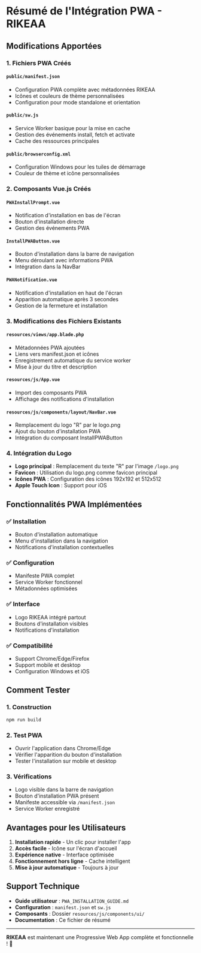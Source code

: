 # Résumé de l'Intégration PWA - RIKEAA

## Modifications Apportées

### 1. Fichiers PWA Créés

#### `public/manifest.json`
- Configuration PWA complète avec métadonnées RIKEAA
- Icônes et couleurs de thème personnalisées
- Configuration pour mode standalone et orientation

#### `public/sw.js`
- Service Worker basique pour la mise en cache
- Gestion des événements install, fetch et activate
- Cache des ressources principales

#### `public/browserconfig.xml`
- Configuration Windows pour les tuiles de démarrage
- Couleur de thème et icône personnalisées

### 2. Composants Vue.js Créés

#### `PWAInstallPrompt.vue`
- Notification d'installation en bas de l'écran
- Bouton d'installation directe
- Gestion des événements PWA

#### `InstallPWAButton.vue`
- Bouton d'installation dans la barre de navigation
- Menu déroulant avec informations PWA
- Intégration dans la NavBar

#### `PWANotification.vue`
- Notification d'installation en haut de l'écran
- Apparition automatique après 3 secondes
- Gestion de la fermeture et installation

### 3. Modifications des Fichiers Existants

#### `resources/views/app.blade.php`
- Métadonnées PWA ajoutées
- Liens vers manifest.json et icônes
- Enregistrement automatique du service worker
- Mise à jour du titre et description

#### `resources/js/App.vue`
- Import des composants PWA
- Affichage des notifications d'installation

#### `resources/js/components/layout/NavBar.vue`
- Remplacement du logo "R" par le logo.png
- Ajout du bouton d'installation PWA
- Intégration du composant InstallPWAButton

### 4. Intégration du Logo

- **Logo principal** : Remplacement du texte "R" par l'image `/logo.png`
- **Favicon** : Utilisation du logo.png comme favicon principal
- **Icônes PWA** : Configuration des icônes 192x192 et 512x512
- **Apple Touch Icon** : Support pour iOS

## Fonctionnalités PWA Implémentées

### ✅ Installation
- Bouton d'installation automatique
- Menu d'installation dans la navigation
- Notifications d'installation contextuelles

### ✅ Configuration
- Manifeste PWA complet
- Service Worker fonctionnel
- Métadonnées optimisées

### ✅ Interface
- Logo RIKEAA intégré partout
- Boutons d'installation visibles
- Notifications d'installation

### ✅ Compatibilité
- Support Chrome/Edge/Firefox
- Support mobile et desktop
- Configuration Windows et iOS

## Comment Tester

### 1. Construction
```bash
npm run build
```

### 2. Test PWA
- Ouvrir l'application dans Chrome/Edge
- Vérifier l'apparition du bouton d'installation
- Tester l'installation sur mobile et desktop

### 3. Vérifications
- Logo visible dans la barre de navigation
- Bouton d'installation PWA présent
- Manifeste accessible via `/manifest.json`
- Service Worker enregistré

## Avantages pour les Utilisateurs

1. **Installation rapide** - Un clic pour installer l'app
2. **Accès facile** - Icône sur l'écran d'accueil
3. **Expérience native** - Interface optimisée
4. **Fonctionnement hors ligne** - Cache intelligent
5. **Mise à jour automatique** - Toujours à jour

## Support Technique

- **Guide utilisateur** : `PWA_INSTALLATION_GUIDE.md`
- **Configuration** : `manifest.json` et `sw.js`
- **Composants** : Dossier `resources/js/components/ui/`
- **Documentation** : Ce fichier de résumé

---

**RIKEAA** est maintenant une Progressive Web App complète et fonctionnelle ! 🎉
